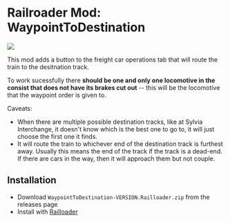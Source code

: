 # Railroader Mod: WaypointToDestination

![](./Capture.PNG)

This mod adds a button to the freight car operations tab that will route the train to the desitnation track.

To work sucessfully there **should be one and only one locomotive in the consist that does not have its brakes cut out** -- this will be the locomotive that the waypoint order is given to.

Caveats:
* When there are multiple possible destination tracks, like at Sylvia Interchange, it doesn't know which is the best one to go to, it will just choose the first one it finds.
* It will route the train to whichever end of the destination track is furthest away. Usually this means the end of the track if the track is a dead-end. If there are cars in the way, then it will approach them but not couple.

## Installation

* Download `WaypointToDestination-VERSION.Railloader.zip` from the releases page
* Install with [Railloader](https://railroader.stelltis.ch/)
